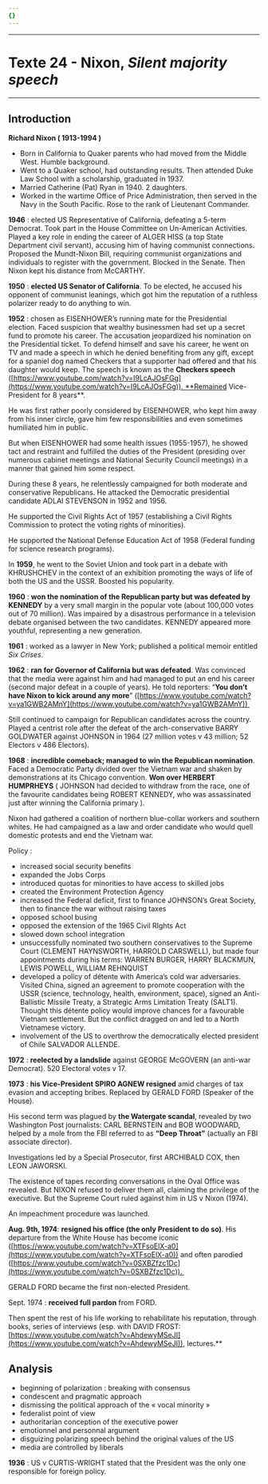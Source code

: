 ```yaml
---
{}
---
```

***
# Texte 24 - Nixon, *Silent majority speech* 
***
## Introduction 

**Richard Nixon ( 1913-1994 )** 
- Born in California to Quaker parents who had moved from the Middle West. Humble background. 
- Went to a Quaker school, had outstanding results. Then attended Duke Law School with a scholarship, graduated in 1937. 
- Married Catherine (Pat) Ryan in 1940. 2 daughters. 
- Worked in the wartime Office of Price Administration, then served in the Navy in the South Pacific. Rose to the rank of Lieutenant Commander. 

**1946** : elected US Representative of California, defeating a 5-term Democrat. Took part in the House Committee on Un-American Activities. Played a key role in ending the career of ALGER HISS (a top State Department civil servant), accusing him of having communist connections. Proposed the Mundt-Nixon Bill, requiring communist organizations and individuals to register with the government. Blocked in the Senate. Then Nixon kept his distance from McCARTHY. 

**1950** : **elected US Senator of California**. To be elected, he accused his opponent of communist leanings, which got him the reputation of a ruthless polarizer ready to do anything to win. 

**1952** : chosen as EISENHOWER’s running mate for the Presidential election. Faced suspicion that wealthy businessmen had set up a secret fund to promote his career. The accusation jeopardized his nomination on the Presidential ticket. To defend himself and save his career, he went on TV and made a speech in which he denied benefiting from any gift, except for a spaniel dog named Checkers that a supporter had offered and that his daughter would keep. The speech is known as the **Checkers speech** ([https://www.youtube.com/watch?v=I9LcAJOsFGg](https://www.youtube.com/watch?v=I9LcAJOsFGg)). **Remained Vice-President for 8 years**. 

He was first rather poorly considered by EISENHOWER, who kept him away from his inner circle, gave him few responsibilities and even sometimes humiliated him in public. 

But when EISENHOWER had some health issues (1955-1957), he showed tact and restraint and fulfilled the duties of the President (presiding over numerous cabinet meetings and National Security Council meetings) in a manner that gained him some respect. 

During these 8 years, he relentlessly campaigned for both moderate and conservative Republicans. He attacked the Democratic presidential candidate ADLAI STEVENSON in 1952 and 1956. 

He supported the Civil Rights Act of 1957 (establishing a Civil Rights Commission to protect the voting rights of minorities). 

He supported the National Defense Education Act of 1958 (Federal funding for science research programs). 

In **1959**, he went to the Soviet Union and took part in a debate with KHRUSHCHEV in the context of an exhibition promoting the ways of life of both the US and the USSR. Boosted his popularity. 

**1960** : **won the nomination of the Republican party but was defeated by KENNEDY** by a very small margin in the popular vote (about 100,000 votes out of 70 million). Was impaired by a disastrous performance in a television debate organised between the two candidates. KENNEDY appeared more youthful, representing a new generation. 

**1961** : worked as a lawyer in New York; published a political memoir entitled *Six Crises*. 

**1962** : **ran for Governor of California but was defeated**. Was convinced that the media were against him and had managed to put an end his career (second major defeat in a couple of years). He told reporters: “**You don’t have Nixon to kick around any more**” ([https://www.youtube.com/watch?v=ya1GWB2AMnY](https://www.youtube.com/watch?v=ya1GWB2AMnY)) 

Still continued to campaign for Republican candidates across the country. Played a centrist role after the defeat of the arch-conservative BARRY GOLDWATER against JOHNSON in 1964 (27 million votes v 43 million; 52 Electors v 486 Electors). 

**1968** : **incredible comeback; managed to win the Republican nomination**. Faced a Democratic Party divided over the Vietnam war and shaken by demonstrations at its Chicago convention. **Won over HERBERT HUMPRHEYS** ( JOHNSON had decided to withdraw from the race, one of the favourite candidates being ROBERT KENNEDY, who was assassinated just after winning the California primary ). 

Nixon had gathered a coalition of northern blue-collar workers and southern whites. He had campaigned as a law and order candidate who would quell domestic protests and end the Vietnam war. 

Policy : 
- increased social security benefits
- expanded the Jobs Corps
- introduced quotas for minorities to have access to skilled jobs
- created the Environment Protection Agency 
- increased the Federal deficit, first to finance JOHNSON’s Great Society, then to finance the war without raising taxes
- opposed school busing
- opposed the extension of the 1965 Civil RIghts Act
- slowed down school integration 
- unsuccessfully nominated two southern conservatives to the Supreme Court (CLEMENT HAYNSWORTH, HARROLD CARSWELL), but made four appointments during his terms: WARREN BURGER, HARRY BLACKMUN, LEWIS POWELL, WILLIAM REHNQUIST
- developed a policy of détente with America’s cold war adversaries. Visited China, signed an agreement to promote cooperation with the USSR (science, technology, health, environment, space), signed an Anti-Ballistic Missile Treaty, a Strategic Arms Limitation Treaty (SALT1). Thought this détente policy would improve chances for a favourable Vietnam settlement. But the conflict dragged on and led to a North Vietnamese victory. 
- involvement of the US to overthrow the democratically elected president of Chile SALVADOR ALLENDE. 

**1972** : **reelected by a landslide** against GEORGE McGOVERN (an anti-war Democrat). 520 Electoral votes v 17. 

**1973** : **his Vice-President SPIRO AGNEW resigned** amid charges of tax evasion and accepting bribes. Replaced by GERALD FORD (Speaker of the House). 

His second term was plagued by **the Watergate scandal**, revealed by two Washington Post journalists: CARL BERNSTEIN and BOB WOODWARD, helped by a mole from the FBI referred to as **“Deep Throat”** (actually an FBI associate director). 

Investigations led by a Special Prosecutor, first ARCHIBALD COX, then LEON JAWORSKI. 

The existence of tapes recording conversations in the Oval Office was revealed. But NIXON refused to deliver them all, claiming the privilege of the executive. But the Supreme Court ruled against him in US v Nixon (1974). 

An impeachment procedure was launched. 

**Aug. 9th, 1974**: **resigned his office (the only President to do so)**. His departure from the White House has become iconic ([https://www.youtube.com/watch?v=XTFsoElX-a0](https://www.youtube.com/watch?v=XTFsoElX-a0)) and often parodied ([https://www.youtube.com/watch?v=0SXBZfzc1Dc](https://www.youtube.com/watch?v=0SXBZfzc1Dc)). 

GERALD FORD became the first non-elected President. 

Sept. 1974 : **received full pardon** from FORD. 

Then spent the rest of his life working to rehabilitate his reputation, through books, series of interviews (esp. with DAVID FROST: [https://www.youtube.com/watch?v=AhdewyMSeJI](https://www.youtube.com/watch?v=AhdewyMSeJI)), lectures.**

## Analysis 

- beginning of polarization : breaking with consensus 
- condescent and pragmatic approach 
- dismissing the political approach of the « vocal minority » 
- federalist point of view 
- authoritarian conception of the executive power 
- emotionnel and personnal argument 
- disguizing polarizing speech behind the original values of the US 
- media are controlled by liberals 

**1936** : US v CURTIS-WRIGHT stated that the President was the only one responsible for foreign policy. 